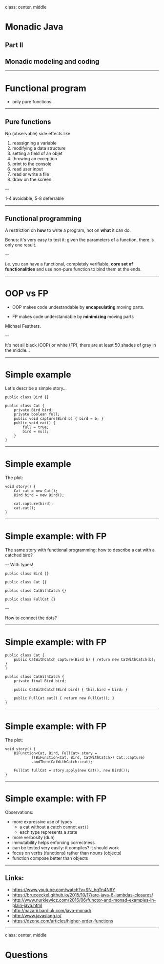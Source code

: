 class: center, middle

# Monadic Java

## Part II

## Monadic modeling and coding

---

# Functional program

- only pure functions

---
## Pure functions

No (observable) side effects like

1. reassigning a variable
2. modifying a data structure
3. setting a field of an objet
4. throwing an exception
5. print to the console
6. read user input
7. read or write a file
8. draw on the screen

--

1-4 avoidable, 5-8 deferrable

---
## Functional programming

A restriction on **how** to write a program, not on **what** it can do.

Bonus: it's very easy to test it: given the parameters of a function, there is only one result.

--

i.e. you can have a functional, completely verifiable, **core set of functionalities** and use non-pure function to bind them at the ends.

---

# OOP vs FP

* OOP makes code undestandable by **encapsulating** moving parts.
	
* FP makes code understandable by **minimizing** moving parts

Michael Feathers.

--

It's not all black (OOP) or white (FP), there are at least 50 shades of gray in the middle...

---

# Simple example

Let's describe a simple story...

```
public class Bird {}

public class Cat {
	private Bird bird;
	private boolean full;
	public void capture(Bird b) { bird = b; }
	public void eat() {
		full = true;
		bird = null;
	}
}
```
---

# Simple example

The plot:

```
void story() {
	Cat cat = new Cat();
	Bird bird = new Bird();

	cat.capture(bird);
	cat.eat();
}
```

---

# Simple example: with FP

The same story with functional programming: how to describe a cat with a catched bird?

--
With types!

```
public class Bird {}

public class Cat {}

public class CatWithCatch {}

public class FullCat {}
```

--

How to connect the dots?

---

# Simple example: with FP

```
public class Cat {
	public CatWithCatch capture(Bird b) { return new CatWithCatch(b); }
}

public class CatWithCatch {
	private final Bird bird;

	public CatWithCatch(Bird bird) { this.bird = bird; }
	
	public FullCat eat() { return new FullCat(); }
}
```
---

# Simple example: with FP

The plot:

```
void story() {
	BiFunction<Cat, Bird, FullCat> story = 
			((BiFunction<Cat, Bird, CatWithCatch>) Cat::capture)
			.andThen(CatWithCatch::eat);
	
	FullCat fullCat = story.apply(new Cat(), new Bird());
}
```

---

# Simple example: with FP

Observations:

- more expressive use of types
	* a cat without a catch cannot `eat()`
	* each type represents a state
- more verbosity (duh)
- immutability helps enforcing correctness
- can be tested very easily:
	it compiles? it should work
- focus on verbs (functions) rather than nouns (objects)
- function compose better than objects

---

## Links:

* https://www.youtube.com/watch?v=SN_hqTn4N6Y
* https://bruceeckel.github.io/2015/10/17/are-java-8-lambdas-closures/
* http://www.nurkiewicz.com/2016/06/functor-and-monad-examples-in-plain-java.html
* http://nazarii.bardiuk.com/java-monad/
* http://www.javaslang.io/
* https://dzone.com/articles/higher-order-functions

---

class: center, middle

# Questions

